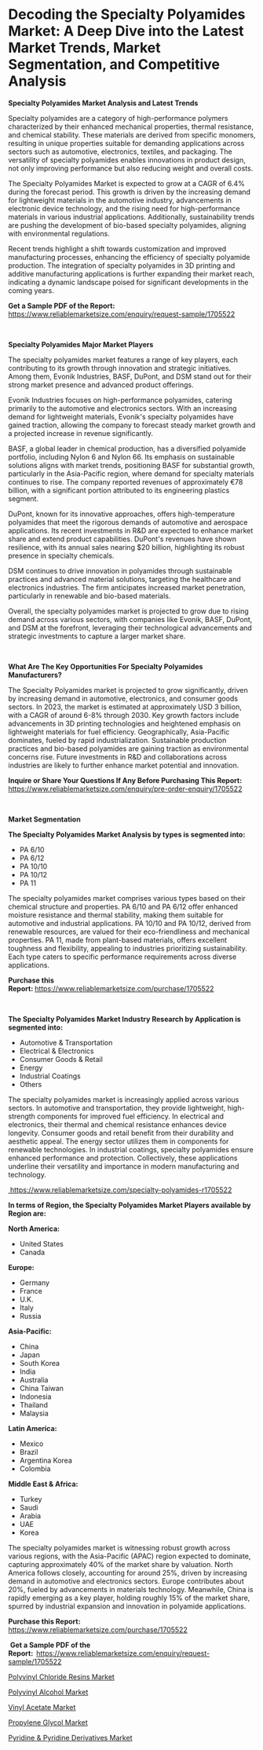 <p><h1>Decoding the Specialty Polyamides Market: A Deep Dive into the Latest Market Trends, Market Segmentation, and Competitive Analysis</h1></p><p><strong>Specialty Polyamides Market Analysis and Latest Trends</strong></p>
<p><p>Specialty polyamides are a category of high-performance polymers characterized by their enhanced mechanical properties, thermal resistance, and chemical stability. These materials are derived from specific monomers, resulting in unique properties suitable for demanding applications across sectors such as automotive, electronics, textiles, and packaging. The versatility of specialty polyamides enables innovations in product design, not only improving performance but also reducing weight and overall costs.</p><p>The Specialty Polyamides Market is expected to grow at a CAGR of 6.4% during the forecast period. This growth is driven by the increasing demand for lightweight materials in the automotive industry, advancements in electronic device technology, and the rising need for high-performance materials in various industrial applications. Additionally, sustainability trends are pushing the development of bio-based specialty polyamides, aligning with environmental regulations.</p><p>Recent trends highlight a shift towards customization and improved manufacturing processes, enhancing the efficiency of specialty polyamide production. The integration of specialty polyamides in 3D printing and additive manufacturing applications is further expanding their market reach, indicating a dynamic landscape poised for significant developments in the coming years.</p></p>
<p><strong>Get a Sample PDF of the Report:&nbsp;</strong> <a href="https://www.reliablemarketsize.com/enquiry/request-sample/1705522?utm_campaign=2130&utm_medium=2&utm_source=Github&utm_content=ia&utm_term=31032025&utm_id=specialty-polyamides">https://www.reliablemarketsize.com/enquiry/request-sample/1705522</a></p>
<p>&nbsp;</p>
<p><strong>Specialty Polyamides Major Market Players</strong></p>
<p><p>The specialty polyamides market features a range of key players, each contributing to its growth through innovation and strategic initiatives. Among them, Evonik Industries, BASF, DuPont, and DSM stand out for their strong market presence and advanced product offerings.</p><p>Evonik Industries focuses on high-performance polyamides, catering primarily to the automotive and electronics sectors. With an increasing demand for lightweight materials, Evonik's specialty polyamides have gained traction, allowing the company to forecast steady market growth and a projected increase in revenue significantly.</p><p>BASF, a global leader in chemical production, has a diversified polyamide portfolio, including Nylon 6 and Nylon 66. Its emphasis on sustainable solutions aligns with market trends, positioning BASF for substantial growth, particularly in the Asia-Pacific region, where demand for specialty materials continues to rise. The company reported revenues of approximately €78 billion, with a significant portion attributed to its engineering plastics segment.</p><p>DuPont, known for its innovative approaches, offers high-temperature polyamides that meet the rigorous demands of automotive and aerospace applications. Its recent investments in R&D are expected to enhance market share and extend product capabilities. DuPont's revenues have shown resilience, with its annual sales nearing $20 billion, highlighting its robust presence in specialty chemicals.</p><p>DSM continues to drive innovation in polyamides through sustainable practices and advanced material solutions, targeting the healthcare and electronics industries. The firm anticipates increased market penetration, particularly in renewable and bio-based materials.</p><p>Overall, the specialty polyamides market is projected to grow due to rising demand across various sectors, with companies like Evonik, BASF, DuPont, and DSM at the forefront, leveraging their technological advancements and strategic investments to capture a larger market share.</p></p>
<p>&nbsp;</p>
<p><strong>What Are The Key Opportunities For Specialty Polyamides Manufacturers?</strong></p>
<p><p>The Specialty Polyamides market is projected to grow significantly, driven by increasing demand in automotive, electronics, and consumer goods sectors. In 2023, the market is estimated at approximately USD 3 billion, with a CAGR of around 6-8% through 2030. Key growth factors include advancements in 3D printing technologies and heightened emphasis on lightweight materials for fuel efficiency. Geographically, Asia-Pacific dominates, fueled by rapid industrialization. Sustainable production practices and bio-based polyamides are gaining traction as environmental concerns rise. Future investments in R&D and collaborations across industries are likely to further enhance market potential and innovation.</p></p>
<p><strong>Inquire or Share Your Questions If Any Before Purchasing This Report:</strong> <a href="https://www.reliablemarketsize.com/enquiry/pre-order-enquiry/1705522?utm_campaign=2130&utm_medium=2&utm_source=Github&utm_content=ia&utm_term=31032025&utm_id=specialty-polyamides">https://www.reliablemarketsize.com/enquiry/pre-order-enquiry/1705522</a></p>
<p>&nbsp;</p>
<p><strong>Market Segmentation</strong></p>
<p><strong>The Specialty Polyamides Market Analysis by types is segmented into:</strong></p>
<p><ul><li>PA 6/10</li><li>PA 6/12</li><li>PA 10/10</li><li>PA 10/12</li><li>PA 11</li></ul></p>
<p><p>The specialty polyamides market comprises various types based on their chemical structure and properties. PA 6/10 and PA 6/12 offer enhanced moisture resistance and thermal stability, making them suitable for automotive and industrial applications. PA 10/10 and PA 10/12, derived from renewable resources, are valued for their eco-friendliness and mechanical properties. PA 11, made from plant-based materials, offers excellent toughness and flexibility, appealing to industries prioritizing sustainability. Each type caters to specific performance requirements across diverse applications.</p></p>
<p><strong>Purchase this Report:&nbsp;</strong><a href="https://www.reliablemarketsize.com/purchase/1705522?utm_campaign=2130&utm_medium=2&utm_source=Github&utm_content=ia&utm_term=31032025&utm_id=specialty-polyamides">https://www.reliablemarketsize.com/purchase/1705522</a></p>
<p>&nbsp;</p>
<p><strong>The Specialty Polyamides Market Industry Research by Application is segmented into:</strong></p>
<p><ul><li>Automotive & Transportation</li><li>Electrical & Electronics</li><li>Consumer Goods & Retail</li><li>Energy</li><li>Industrial Coatings</li><li>Others</li></ul></p>
<p><p>The specialty polyamides market is increasingly applied across various sectors. In automotive and transportation, they provide lightweight, high-strength components for improved fuel efficiency. In electrical and electronics, their thermal and chemical resistance enhances device longevity. Consumer goods and retail benefit from their durability and aesthetic appeal. The energy sector utilizes them in components for renewable technologies. In industrial coatings, specialty polyamides ensure enhanced performance and protection. Collectively, these applications underline their versatility and importance in modern manufacturing and technology.</p></p>
<p><a href="https://www.reliablemarketsize.com/specialty-polyamides-r1705522?utm_campaign=2130&utm_medium=2&utm_source=Github&utm_content=ia&utm_term=31032025&utm_id=specialty-polyamides">&nbsp;https://www.reliablemarketsize.com/specialty-polyamides-r1705522</a></p>
<p><strong>In terms of Region, the Specialty Polyamides Market Players available by Region are:</strong></p>
<p>
    <p> <strong> North America: </strong>
        <ul>
            <li>United States</li>
            <li>Canada</li>
        </ul>
        </p> 
    <p> <strong> Europe: </strong>
        <ul>
            <li>Germany</li>
            <li>France</li>
            <li>U.K.</li>
            <li>Italy</li>
            <li>Russia</li>
        </ul>
        </p> 
    <p> <strong> Asia-Pacific: </strong>
        <ul>
            <li>China</li>
            <li>Japan</li>
            <li>South Korea</li>
            <li>India</li>
            <li>Australia</li>
            <li>China Taiwan</li>
            <li>Indonesia</li>
            <li>Thailand</li>
            <li>Malaysia</li>
        </ul>
        </p> 
    <p> <strong> Latin America: </strong>
        <ul>
            <li>Mexico</li>
            <li>Brazil</li>
            <li>Argentina Korea</li>
            <li>Colombia</li>
        </ul>
        </p> 
    <p> <strong> Middle East & Africa: </strong>
        <ul>
            <li>Turkey</li>
            <li>Saudi</li>
            <li>Arabia</li>
            <li>UAE</li>
            <li>Korea</li>
        </ul>
    </p>
    </p>
<p><p>The specialty polyamides market is witnessing robust growth across various regions, with the Asia-Pacific (APAC) region expected to dominate, capturing approximately 40% of the market share by valuation. North America follows closely, accounting for around 25%, driven by increasing demand in automotive and electronics sectors. Europe contributes about 20%, fueled by advancements in materials technology. Meanwhile, China is rapidly emerging as a key player, holding roughly 15% of the market share, spurred by industrial expansion and innovation in polyamide applications.</p></p>
<p><strong>Purchase this Report: </strong><a href="https://www.reliablemarketsize.com/purchase/1705522?utm_campaign=2130&utm_medium=2&utm_source=Github&utm_content=ia&utm_term=31032025&utm_id=specialty-polyamides">https://www.reliablemarketsize.com/purchase/1705522</a></p>
<p>&nbsp;<strong>Get a Sample PDF of the Report:&nbsp;&nbsp;</strong><a href="https://www.reliablemarketsize.com/enquiry/request-sample/1705522?utm_campaign=2130&utm_medium=2&utm_source=Github&utm_content=ia&utm_term=31032025&utm_id=specialty-polyamides">https://www.reliablemarketsize.com/enquiry/request-sample/1705522</a></p>
<p><strong></strong></p>
<p><p><a href="https://github.com/casalalimo40/Market-Research-Report-List-1/blob/main/polyvinyl-chloride-resins-market.md?utm_campaign=2130&utm_medium=2&utm_source=Github&utm_content=ia&utm_term=31032025&utm_id=specialty-polyamides">Polyvinyl Chloride Resins Market</a></p><p><a href="https://github.com/asoauoldag3n/Market-Research-Report-List-1/blob/main/polyvinyl-alcohol-market.md?utm_campaign=2130&utm_medium=2&utm_source=Github&utm_content=ia&utm_term=31032025&utm_id=specialty-polyamides">Polyvinyl Alcohol Market</a></p><p><a href="https://github.com/phillpfantis/Market-Research-Report-List-1/blob/main/vinyl-acetate-market.md?utm_campaign=2130&utm_medium=2&utm_source=Github&utm_content=ia&utm_term=31032025&utm_id=specialty-polyamides">Vinyl Acetate Market</a></p><p><a href="https://github.com/careymartta6/Market-Research-Report-List-1/blob/main/propylene-glycol-market.md?utm_campaign=2130&utm_medium=2&utm_source=Github&utm_content=ia&utm_term=31032025&utm_id=specialty-polyamides">Propylene Glycol Market</a></p><p><a href="https://github.com/baraohinze3x/Market-Research-Report-List-1/blob/main/pyridine-pyridine-derivatives-market.md?utm_campaign=2130&utm_medium=2&utm_source=Github&utm_content=ia&utm_term=31032025&utm_id=specialty-polyamides">Pyridine & Pyridine Derivatives Market</a></p></p>